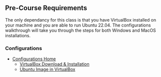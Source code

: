 ## Pre-Course Requirements

The only dependancy for this class is that you have VirtualBox installed on your machine and you are able to run Ubuntu 22.04. The configurations walkthrough will take you through the steps for both Windows and MacOS installations.

### Configurations

- [Configurations Home](https://launchcodelearning.org/linux/configurations/index.md)
  - [VirtualBox Download & Installation](https://launchcodelearning.org/linux/configurations/virtualbox/index.md)
  - [Ubuntu Image in VirtualBox](https://launchcodelearning.org/linux/configurations/ubuntu/index.md)
